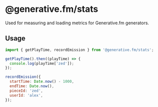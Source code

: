 # @generative.fm/stats

Used for measuring and loading metrics for Generative.fm generators.

## Usage

```javascript
import { getPlayTime, recordEmission } from '@generative.fm/stats';

getPlayTime().then((playTime) => {
  console.log(playTime['zed']);
});

recordEmission({
  startTime: Date.now() - 1000,
  endTime: Date.now(),
  pieceId: 'zed',
  userId: 'alex',
});
```
